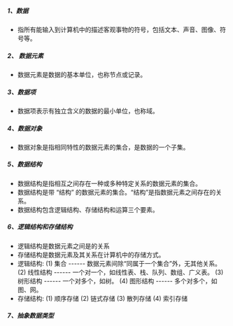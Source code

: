 ##### 1、数据
- 指所有能输入到计算机中的描述客观事物的符号，包括文本、声音、图像、符号等。
	
##### 2、 数据元素
- 数据元素是数据的基本单位，也称节点或记录。

##### 3、数据项
- 数据项表示有独立含义的数据的最小单位，也称域。

##### 4、数据对象
- 数据对象是指相同特性的数据元素的集合，是数据的一个子集。

##### 5、数据结构
- 数据结构是指相互之间存在一种或多种特定关系的数据元素的集合。
- 数据结构是带 “结构” 的数据元素的集合。“结构”是指数据元素之间存在的关系。
- 数据结构包含逻辑结构、存储结构和运算三个要素。

##### 6、逻辑结构和存储结构
- 逻辑结构是数据元素之间是的关系
- 存储结构是数据元素及其关系在计算机中的存储方式。
- 逻辑结构:
  (1) 集合     ------ 数据元素间除“同属于一个集合”外，无其他关系。
  (2) 线性结构 ------ 一个对一个，如线性表、栈、队列、数组、广义表。
  (3) 树形结构 ------ 一个对多个，如树。
  (4) 图形结构 ------ 多个对多个，如图、网。
- 存储结构:
  (1) 顺序存储
  (2) 链式存储
  (3) 散列存储
  (4) 索引存储
##### 7、抽象数据类型

